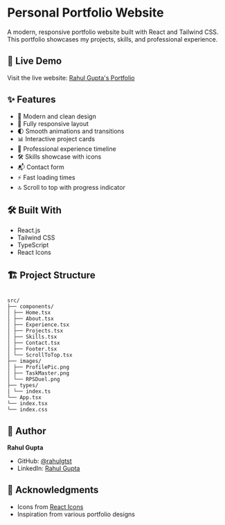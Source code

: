 # Personal Portfolio Website

A modern, responsive portfolio website built with React and Tailwind CSS. This portfolio showcases my projects, skills, and professional experience.

## 🚀 Live Demo

Visit the live website: [Rahul Gupta's Portfolio](https://gupta-rahul.vercel.app/)

## ✨ Features

- 🎨 Modern and clean design
- 📱 Fully responsive layout
- 🌓 Smooth animations and transitions
- 📊 Interactive project cards
- 💼 Professional experience timeline
- 🛠️ Skills showcase with icons
- 📬 Contact form
- ⚡ Fast loading times
- 🔝 Scroll to top with progress indicator

## 🛠️ Built With

- React.js
- Tailwind CSS
- TypeScript
- React Icons

## 🏗️ Project Structure

```

src/
├── components/
│ ├── Home.tsx
│ ├── About.tsx
│ ├── Experience.tsx
│ ├── Projects.tsx
│ ├── Skills.tsx
│ ├── Contact.tsx
│ ├── Footer.tsx
│ └── ScrollToTop.tsx
├── images/
│ ├── ProfilePic.png
│ ├── TaskMaster.png
│ └── RPSDuel.png
├── types/
| └── index.ts
└── App.tsx
└── index.tsx
└── index.css

```

## 👤 Author

**Rahul Gupta**

- GitHub: [@rahulgtst](https://github.com/rahulgtst)
- LinkedIn: [Rahul Gupta](https://www.linkedin.com/in/rahulgtst)

## 🙏 Acknowledgments

- Icons from [React Icons](https://react-icons.github.io/react-icons/)
- Inspiration from various portfolio designs
